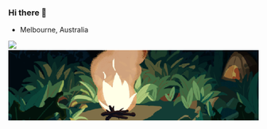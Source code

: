 ### Hi there 👋
- Melbourne, Australia


<img height="180em" src="https://github-readme-stats-eight-theta.vercel.app/api?username=benhrpr&show_icons=true&theme=vision-friendly-dark&include_all_commits=true&count_private=true"/>

<img alt="Campfire" src="https://raw.githubusercontent.com/Benhrpr/Benhrpr/main/campfire.gif" align=center>
